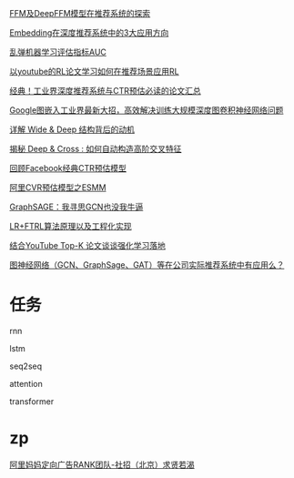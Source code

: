 [FFM及DeepFFM模型在推荐系统的探索](https://zhuanlan.zhihu.com/p/67795161)

[Embedding在深度推荐系统中的3大应用方向](https://zhuanlan.zhihu.com/p/67218758)

[乱弹机器学习评估指标AUC](https://zhuanlan.zhihu.com/p/52930683)

[以youtube的RL论文学习如何在推荐场景应用RL](https://zhuanlan.zhihu.com/p/77494496)

[经典！工业界深度推荐系统与CTR预估必读的论文汇总](https://zhuanlan.zhihu.com/p/83103245)

[Google图嵌入工业界最新大招，高效解决训练大规模深度图卷积神经网络问题](https://zhuanlan.zhihu.com/p/85950252)

[详解 Wide & Deep 结构背后的动机](https://zhuanlan.zhihu.com/p/53361519)

[揭秘 Deep & Cross : 如何自动构造高阶交叉特征](https://zhuanlan.zhihu.com/p/55234968)

[回顾Facebook经典CTR预估模型](https://zhuanlan.zhihu.com/p/57987311)

[阿里CVR预估模型之ESMM](https://zhuanlan.zhihu.com/p/57481330)

[GraphSAGE：我寻思GCN也没我牛逼](https://zhuanlan.zhihu.com/p/74242097)

[LR+FTRL算法原理以及工程化实现](https://zhuanlan.zhihu.com/p/55135954)

[结合YouTube Top-K 论文谈谈强化学习落地](https://zhuanlan.zhihu.com/p/92839767)

[图神经网络（GCN、GraphSage、GAT）等在公司实际推荐系统中有应用么？](https://www.zhihu.com/question/315872728)

# 任务

rnn

lstm

seq2seq

attention

transformer

# zp

[阿里妈妈定向广告RANK团队-社招（北京）求贤若渴](https://zhuanlan.zhihu.com/p/81360918)
